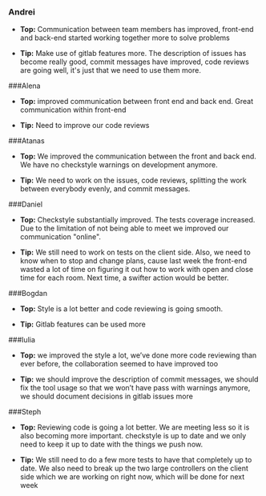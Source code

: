 ### Andrei
- **Top:** Communication between team members has improved, front-end and back-end started working together more to solve problems

- **Tip:** Make use of gitlab features more. The description of issues has become really good, commit messages have improved, code reviews are going well, it's just that we need to use them more.

###Alena
- **Top:** improved communication between front end and back end. Great communication within front-end

- **Tip:** Need to improve our code reviews

###Atanas
- **Top:** We improved the communication between the front and back end. We have no checkstyle warnings on development anymore.

- **Tip:** We need to work on the issues, code reviews, splitting the work between everybody evenly, and commit messages.

###Daniel
- **Top:** Checkstyle substantially improved. The tests coverage increased. Due to the limitation of not being able to meet we improved our communication "online".

- **Tip:** We still need to work on tests on the client side. Also, we need to know when to stop and change plans, cause last week the front-end wasted a lot of time on figuring it out how to work with open and close time for each room. Next time, a swifter action would be better.

###Bogdan
- **Top:** Style is a lot better and code reviewing is going smooth.  

- **Tip:** Gitlab features can be used more

###Iulia
- **Top:** we improved the style a lot, we’ve done more code reviewing than ever before, the collaboration seemed to have improved too

- **Tip:** we should improve the description of commit messages, we should fix the tool usage so that we won’t have pass with warnings anymore, we should document decisions in gitlab issues more

###Steph
- **Top:**  Reviewing code is going a lot better. We are meeting less so it is also becoming more important. checkstyle is up to date and we only need to keep it up to date with the things we push now.

- **Tip:**  We still need to do a few more tests to have that completely up to date. We also need to break up the two large controllers on the client side which we are working on right now, which will be done for next week